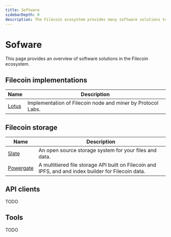```yaml
---
title: Software
sidebarDepth: 0
description: The Filecoin ecosystem provides many software solutions to interact with the Filecoin network.
---
```


# Sofware

This page provides an overview of software solutions in the Filecoin ecosystem.

## Filecoin implementations

| Name                     | Description                                                 |
| ------------------------ | ----------------------------------------------------------- |
| [Lotus](https://lotu.sh) | Implementation of Filecoin node and miner by Protocol Labs. |

## Filecoin storage

| Name                                                | Description                                                                                         |
| --------------------------------------------------- | --------------------------------------------------------------------------------------------------- |
| [Slate](https://slate.host)                         | An open source storage system for your files and data.                                              |
| [Powergate](https://github.com/textileio/powergate) | A multitiered file storage API built on Filecoin and IPFS, and and index builder for Filecoin data. |

## API clients

TODO

## Tools

TODO
